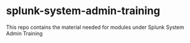 # splunk-system-admin-training
 This repo contains the material needed for modules under Splunk System Admin Training
